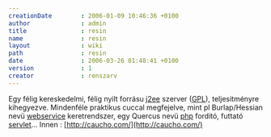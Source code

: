 ```yaml
---
creationDate        : 2006-01-09 10:46:36 +0100 
author              : admin 
title               : resin 
name                : resin 
layout              : wiki 
path                : resin 
date                : 2006-03-26 01:48:41 +0100 
version             : 1 
creator             : renszarv 
---
```

Egy félig kereskedelmi, félig nyilt forrásu [j2ee](j2ee.html) szerver ([GPL](GPL.html)), teljesitményre kihegyezve. Mindenféle praktikus cuccal megfejelve, mint pl Burlap/Hessian nevü [webservice](Missing.html) keretrendszer, egy Quercus nevü [php](PHP.html) forditó, futtató [servlet](servlet.html)...
 Innen : [http://caucho.com/](http://caucho.com/)
